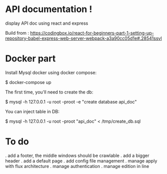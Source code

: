 # API documentation !

display API doc using react and express

Build from :
https://codingbox.io/react-for-beginners-part-1-setting-up-repository-babel-express-web-server-webpack-a3a90cc05d1e#.28541ssvl

# Docker part

Install Mysql docker using docker compose:

  $ docker-compose up

The first time, you'll need to create the db:

  $ mysql -h 127.0.0.1 -u root -proot -e "create database api_doc"

You can inject table in DB:

  $ mysql -h 127.0.0.1 -u root -proot "api_doc" < /tmp/create_db.sql

# To do

. add a footer, the middle windows should be crawlable
. add a bigger header
. add a default page
. add config file management
. manage apply with flux architecture
. manage authentication
. manage edition in line


